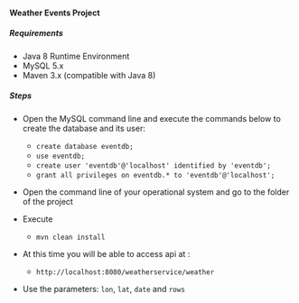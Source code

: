 #### Weather Events Project

##### Requirements

-   Java 8 Runtime Environment
-   MySQL 5.x
-   Maven 3.x (compatible with Java 8)

##### Steps

-   Open the MySQL command line and execute the commands below to create the database and its user:

    - `create database eventdb;`
    -   `use eventdb;`
    -   `create user 'eventdb'@'localhost' identified by 'eventdb';`
    -   `grant all privileges on eventdb.* to 'eventdb'@'localhost';`


-   Open the command line of your operational system and go to the folder of the project
-   Execute

    - `mvn clean install`

-   At this time you will be able to access api at : 
    
    -   `http://localhost:8080/weatherservice/weather`
    
-   Use the parameters: `lon`, `lat`, `date` and `rows`    